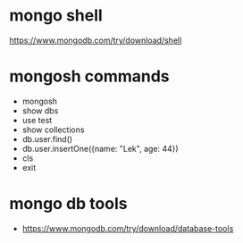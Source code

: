 # mongo shell

https://www.mongodb.com/try/download/shell

# mongosh commands

- mongosh
- show dbs
- use test
- show collections
- db.user.find()
- db.user.insertOne({name: "Lek", age: 44})
- cls
- exit

# mongo db tools

- https://www.mongodb.com/try/download/database-tools

